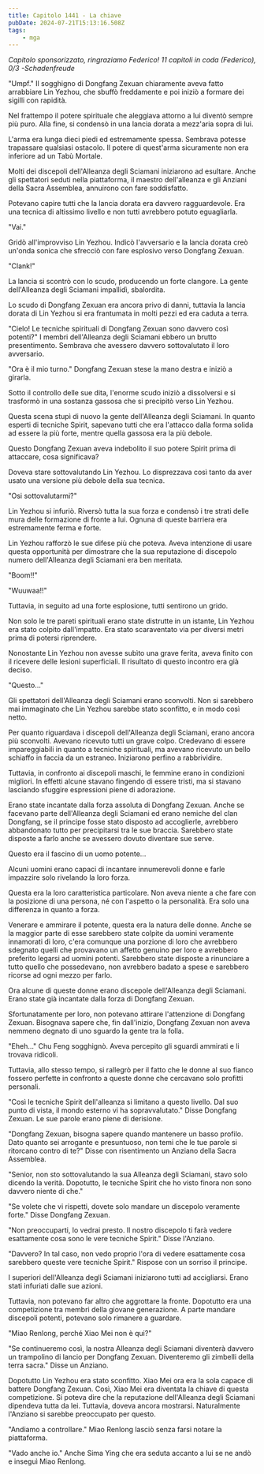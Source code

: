 ```yaml
---
title: Capitolo 1441 - La chiave
pubDate: 2024-07-21T15:13:16.508Z
tags:
    - mga
---
```



<em>Capitolo sponsorizzato, ringraziamo Federico!
11 capitoli in coda (Federico), 0/3
-Schadenfreude</em>


"Umpf." Il sogghigno di Dongfang Zexuan chiaramente aveva fatto arrabbiare Lin Yezhou, che sbuffò freddamente e poi iniziò a formare dei sigilli con rapidità.


Nel frattempo il potere spirituale che aleggiava attorno a lui diventò sempre più puro. Alla fine, si condensò in una lancia dorata a mezz'aria sopra di lui.


L'arma era lunga dieci piedi ed estremamente spessa. Sembrava potesse trapassare qualsiasi ostacolo. Il potere di quest'arma sicuramente non era inferiore ad un Tabù Mortale.


Molti dei discepoli dell'Alleanza degli Sciamani iniziarono ad esultare. Anche gli spettatori seduti nella piattaforma, il maestro dell'alleanza e gli Anziani della Sacra Assemblea, annuirono con fare soddisfatto.


Potevano capire tutti che la lancia dorata era davvero ragguardevole. Era una tecnica di altissimo livello e non tutti avrebbero potuto eguagliarla.


"Vai."


Gridò all'improvviso Lin Yezhou. Indicò l'avversario e la lancia dorata creò un'onda sonica che sfrecciò con fare esplosivo verso Dongfang Zexuan.


"Clank!"


La lancia si scontrò con lo scudo, producendo un forte clangore. La gente dell'Alleanza degli Sciamani impallidì, sbalordita.


Lo scudo di Dongfang Zexuan era ancora privo di danni, tuttavia la lancia dorata di Lin Yezhou si era frantumata in molti pezzi ed era caduta a terra.


"Cielo! Le tecniche spirituali di Dongfang Zexuan sono davvero così potenti?" I membri dell'Alleanza degli Sciamani ebbero un brutto presentimento. Sembrava che avessero davvero sottovalutato il loro avversario.


"Ora è il mio turno." Dongfang Zexuan stese la mano destra e iniziò a girarla.


Sotto il controllo delle sue dita, l'enorme scudo iniziò a dissolversi e si trasformò in una sostanza gassosa che si precipitò verso Lin Yezhou.


Questa scena stupì di nuovo la gente dell'Alleanza degli Sciamani. In quanto esperti di tecniche Spirit, sapevano tutti che era l'attacco dalla forma solida ad essere la più forte, mentre quella gassosa era la più debole.


Questo Dongfang Zexuan aveva indebolito il suo potere Spirit prima di attaccare, cosa significava?


Doveva stare sottovalutando Lin Yezhou. Lo disprezzava così tanto da aver usato una versione più debole della sua tecnica.


"Osi sottovalutarmi?"


Lin Yezhou si infuriò. Riversò tutta la sua forza e condensò i tre strati delle mura delle formazione di fronte a lui. Ognuna di queste barriera era estremamente ferma e forte.


Lin Yezhou rafforzò le sue difese più che poteva. Aveva intenzione di usare questa opportunità per dimostrare che la sua reputazione di discepolo numero dell'Alleanza degli Sciamani era ben meritata.


"Boom!!"


"Wuuwaa!!"


Tuttavia, in seguito ad una forte esplosione, tutti sentirono un grido.


Non solo le tre pareti spirituali erano state distrutte in un istante, Lin Yezhou era stato colpito dall'impatto. Era stato scaraventato via per diversi metri prima di potersi riprendere.


Nonostante Lin Yezhou non avesse subìto una grave ferita, aveva finito con il ricevere delle lesioni superficiali. Il risultato di questo incontro era già deciso.


"Questo..."


Gli spettatori dell'Alleanza degli Sciamani erano sconvolti. Non si sarebbero mai immaginato che Lin Yezhou sarebbe stato sconfitto, e in modo così netto.


Per quanto riguardava i discepoli dell'Alleanza degli Sciamani, erano ancora più sconvolti. Avevano ricevuto tutti un grave colpo. Credevano di essere impareggiabili in quanto a tecniche spirituali, ma avevano ricevuto un bello schiaffo in faccia da un estraneo. Iniziarono perfino a rabbrividire.


Tuttavia, in confronto ai discepoli maschi, le femmine erano in condizioni migliori. In effetti alcune stavano fingendo di essere tristi, ma si stavano lasciando sfuggire espressioni piene di adorazione.


Erano state incantate dalla forza assoluta di Dongfang Zexuan. Anche se facevano parte dell'Alleanza degli Sciamani ed erano nemiche del clan Dongfang, se il principe fosse stato disposto ad accoglierle, avrebbero abbandonato tutto per precipitarsi tra le sue braccia. Sarebbero state disposte a farlo anche se avessero dovuto diventare sue serve.


Questo era il fascino di un uomo potente...


Alcuni uomini erano capaci di incantare innumerevoli donne e farle impazzire solo rivelando la loro forza.


Questa era la loro caratteristica particolare. Non aveva niente a che fare con la posizione di una persona, né con l'aspetto o la personalità. Era solo una differenza in quanto a forza.


Venerare e ammirare il potente, questa era la natura delle donne. Anche se la maggior parte di esse sarebbero state colpite da uomini veramente innamorati di loro, c'era comunque una porzione di loro che avrebbero sdegnato quelli che provavano un affetto genuino per loro e avrebbero preferito legarsi ad uomini potenti. Sarebbero state disposte a rinunciare a tutto quello che possedevano, non avrebbero badato a spese e sarebbero ricorse ad ogni mezzo per farlo.


Ora alcune di queste donne erano discepole dell'Alleanza degli Sciamani. Erano state già incantate dalla forza di Dongfang Zexuan.


Sfortunatamente per loro, non potevano attirare l'attenzione di Dongfang Zexuan. Bisognava sapere che, fin dall'inizio, Dongfang Zexuan non aveva nemmeno degnato di uno sguardo la gente tra la folla.


"Eheh..." Chu Feng sogghignò. Aveva percepito gli sguardi ammirati e li trovava ridicoli.


Tuttavia, allo stesso tempo, si rallegrò per il fatto che le donne al suo fianco fossero perfette in confronto a queste donne che cercavano solo profitti personali.


"Così le tecniche Spirit dell'alleanza si limitano a questo livello. Dal suo punto di vista, il mondo esterno vi ha sopravvalutato." Disse Dongfang Zexuan. Le sue parole erano piene di derisione.


"Dongfang Zexuan, bisogna sapere quando mantenere un basso profilo. Dato quanto sei arrogante e presuntuoso, non temi che le tue parole si ritorcano contro di te?" Disse con risentimento un Anziano della Sacra Assemblea.


"Senior, non sto sottovalutando la sua Alleanza degli Sciamani, stavo solo dicendo la verità. Dopotutto, le tecniche Spirit che ho visto finora non sono davvero niente di che."


"Se volete che vi rispetti, dovete solo mandare un discepolo veramente forte." Disse Dongfang Zexuan.


"Non preoccuparti, lo vedrai presto. Il nostro discepolo ti farà vedere esattamente cosa sono le vere tecniche Spirit." Disse l'Anziano.


"Davvero? In tal caso, non vedo proprio l'ora di vedere esattamente cosa sarebbero queste vere tecniche Spirit." Rispose con un sorriso il principe.


I superiori dell'Alleanza degli Sciamani iniziarono tutti ad accigliarsi. Erano stati infuriati dalle sue azioni.


Tuttavia, non potevano far altro che aggrottare la fronte. Dopotutto era una competizione tra membri della giovane generazione. A parte mandare discepoli potenti, potevano solo rimanere a guardare.


"Miao Renlong, perché Xiao Mei non è qui?"


"Se continueremo così, la nostra Alleanza degli Sciamani diventerà davvero un trampolino di lancio per Dongfang Zexuan. Diventeremo gli zimbelli della terra sacra." Disse un Anziano.


Dopotutto Lin Yezhou era stato sconfitto. Xiao Mei ora era la sola capace di battere Dongfang Zexuan. Così, Xiao Mei era diventata la chiave di questa competizione. Si poteva dire che la reputazione dell'Alleanza degli Sciamani dipendeva tutta da lei. Tuttavia, doveva ancora mostrarsi.
Naturalmente l'Anziano si sarebbe preoccupato per questo.


"Andiamo a controllare." Miao Renlong lasciò senza farsi notare la piattaforma.


"Vado anche io." Anche Sima Ying che era seduta accanto a lui se ne andò e inseguì Miao Renlong.
                                


                                



